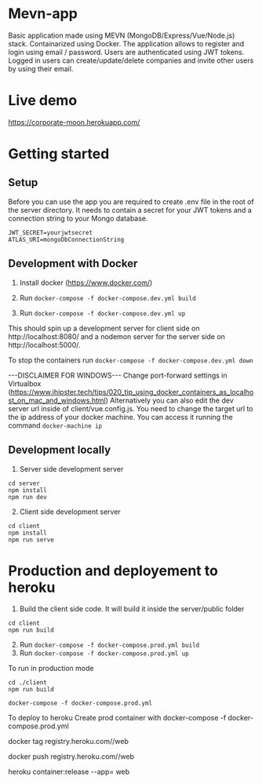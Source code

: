 # Mevn-app
Basic application made using MEVN (MongoDB/Express/Vue/Node.js) stack. Containarized using Docker. 
The application allows to register and login using email / password. Users are authenticated using JWT tokens. Logged in users can create/update/delete companies and invite other users by using their email.

# Live demo 
https://corporate-moon.herokuapp.com/

# Getting started
## Setup
Before you can use the app you are required to create .env file in the root of the server directory. It needs to contain a secret for your JWT tokens and a connection string to your Mongo database.
```
JWT_SECRET=yourjwtsecret
ATLAS_URI=mongoDbConnectionString
```

## Development with Docker
1. Install docker (https://www.docker.com/)

2. Run ```docker-compose -f docker-compose.dev.yml build```

3. Run ```docker-compose -f docker-compose.dev.yml up```

This should spin up a development server for client side on http://localhost:8080/ and a nodemon server for the server side on http://localhost:5000/.

To stop the containers run ```docker-compose -f docker-compose.dev.yml down```


---DISCLAIMER FOR WINDOWS---
Change port-forward settings in Virtualbox (https://www.jhipster.tech/tips/020_tip_using_docker_containers_as_localhost_on_mac_and_windows.html)
Alternatively you can also edit the dev server url inside of client/vue.config.js. You need to change the target url to the ip address of your docker machine. You can access it running the command ```docker-machine ip```

## Development locally
1. Server side development server
```
cd server
npm install
npm run dev
```

2. Client side development server
```
cd client
npm install
npm run serve
```

# Production and deployement to heroku
1. Build the client side code. It will build it inside the server/public folder
```
cd client
npm run build
```

2. Run ```docker-compose -f docker-compose.prod.yml build```
3. Run ```docker-compose -f docker-compose.prod.yml up```




To run in production mode
``` 
cd ./client 
npm run build
``` 
``` 
docker-compose -f docker-compose.prod.yml
```

To deploy to heroku
Create prod container with 
docker-compose -f docker-compose.prod.yml

docker tag <container-id> registry.heroku.com/<app-name>/web
 
docker push registry.heroku.com/<app-name>/web 

heroku container:release --app=<app-name> web  